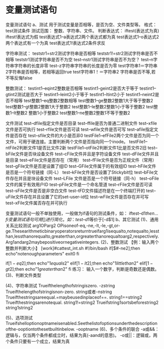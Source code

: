 # 变量测试语句

变量测试语句
a、测试
	用于测试变量是否相等，是否为空、文件类型等。
格式：
test测试条件
测试范围：
整数、字符串、文件。
判断表达式：
iftest(表达式为真)
iftest!表达式为假
test表达式1–a表达式2两个表达式都为真
test表达式1–o表达式2两个表达式有一个为真
test表达式1!表达式2条件求反

字符串测试：
teststr1=str2测试字符串是否相等
teststr1!=str2测试字符串是否不相等
teststr1测试字符串是否不为空
test–nstr1测试字符串是否不为空？
test–n字符串字符串的长度非零
test–z字符串字符串的长度是否为零
test字符串1＝字符串2字符串是否相等，若相等返回true
test字符串1！＝字符串2	字符串是否不等,若不等反悔false

整数测试：
	testint1–eqint2整数是否相等
	testint1-geint2是否大于等于
	testint1–gtint2测试是否大于
	testint1–leint2小于等于
	testInt1–ltint2小于
	testint1–neint2是否不相等
test整数1–eq整数2整数相等
test整数1–ge整数2整数1大于等于整数2
test整数1–gt整数2整数1大于整数2
test整数1–le整数2整数1小于等于整数2
test整数1–lt整数2	整数1小于整数2
test整数1–ne整数2整数1不等于整数2

文件测试
	test–dfile指定文件是否目录
	test–ffile是否为普通二进制文件
	test–xfile文件是否可执行
	test–rfile文件是否可读
	test–wfile文件是否可写
	test–afile指定文件是否存在
	test–sfile文件的大小是否非0
testFile1–efFile2两个文件是否为同一个文件，可用于硬连接。主要判断两个文件是否指向同一个inode。
testFile1–ntFile2判断文件1是否比文件2新
testFile1–otFile2判断文件1比是否文件2旧
test–bFile文件是否块设备文件
test–cFile文件并且是字符设备文件
test–dFile文件并且是目录
test–eFile文件是否存在（常用）
test–fFile文件是否为正规文件（常用）
test–gFile文件是否是设置了组ID
test–GFile文件属于的有效组ID
test–hFile文件是否是一个符号链接（同-L）
test–kFile文件是否设置了Stickybit位
test–bFile文件存在并且是块设备文件
test–LFile	文件是否是一个符号链接（同-h）
test–oFile文件的属于有效用户ID
test–pFile文件是一个命名管道
test–rFile文件是否可读
test–sFile文件是否是非空白文件
test–tFD文件描述符是在一个终端打开的
test–uFile文件存在并且设置了它的set-user-id位
test–wFile文件是否存在并可写
test–xFile文件属否存在并可执行

变量测试语句一般不单独使用，一般做为if语句的测试条件，如：
	iftest–d$1then
		…
	fi
变量测试语句可用[]进行简化，如：
	test–d$1等价于[-d$1]
b、其它测试
(1)、通用关系比较测试
arg1OParg2
OPisoneof-eq,-ne,-lt,-le,-gt,or-ge.Thesearithmeticbinaryoperatorsreturntrueifarg1isequalto,notequalto,lessthan,lessthanorequalto,greaterthan,orgreaterthanorequaltoarg2,respectively.Arg1andarg2maybepositiveornegativeintegers.
(2)、整数测试
【例：输入两个整数并判断大小】
[work]#cattest_int.sh
#!/bin/bash
if[$#-ne2];then
echo"notenoughparameters"
exit0
fi

if[$1-eq$2];then
echo"$1equals$2"
elif[$1-lt$2];then
echo"$1littlethan$2"
elif[$1-gt$2];then
echo"$1greaterthan$2"
fi
练习：
输入一个数字，判断是奇数还是偶数。
(3)、判断文件类型

(4)、字符串测试
Trueifthelengthofstringiszero.
-zstring
Trueifthelengthofstringisnon-zero.
string或者-nstring
Trueifthestringsareequal.=maybeusedinplaceof==.
string1==string2
Trueifthestringsarenotequal.
string1!=string2
Trueifstring1sortsbeforestring2
string1<string2
Trueifstring1sortsafterstring2
string1>string2

(5)、选项测试
Trueifshelloptionoptnameisenabled.Seethelistofoptionsunderthedescriptionofthe-ooptiontothesetbuiltinbelow.
-ooptname
(6)、多个条件的联合
-a或&&：逻辑与，仅当两个条件都成立时，结果为真(-aand的意思)。
-o或||：逻辑或，两个条件只要有一个成立，结果为真
